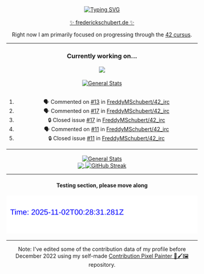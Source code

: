 <div align="center">
	<a href="https://git.io/typing-svg"><img src="https://readme-typing-svg.demolab.com?font=Fira+Code&size=30&pause=1000&color=70A5FD&background=1A1B27&center=true&vCenter=true&repeat=false&random=false&width=435&lines=%F0%9F%91%8B+Hiya%2C+I'm+Freddy!+%F0%9F%96%96" alt="Typing SVG" /></a>
</div>
<br>
<div align="center">
	<a href="https://frederickschubert.de">✨ frederickschubert.de ✨</a>
	<p>Right now I am primarily focused on progressing through the <a href="https://github.com/FreddyMSchubert/42_cursus">42 cursus</a>.</p>
</div>

<hr>

<div align="center">

### Currently working on...

<!-- [![current_repo](https://github-readme-stats.vercel.app/api/pin/?username=FreddyMSchubert&repo=Crafty_Concoctions&theme=tokyonight)](https://github.com/FreddyMSchubert/Crafty_Concoctions) -->

<div align="center">
	<a href="https://github.com/FreddyMSchubert/ft_irc" target="_blank">
		<img align="center" src="https://github-readme-stats.vercel.app/api/pin/?username=FreddyMSchubert&repo=ft_irc&theme=tokyonight" />
	</a>
</div>

<br>

<div align="center">
	<a href="https://github.com/FreddyMSchubert/42_cursus" target="_blank">
		<img align="center" src="https://github-readme-stats.vercel.app/api/pin/?username=FreddyMSchubert&repo=42_cursus&theme=tokyonight" alt="General Stats" />
	</a>
</div>

<br>

<!--START_SECTION:activity-->
1. 🗣 Commented on [#13](https://github.com/FreddyMSchubert/42_irc/issues/13#issuecomment-2592159002) in [FreddyMSchubert/42_irc](https://github.com/FreddyMSchubert/42_irc)
2. 🗣 Commented on [#17](https://github.com/FreddyMSchubert/42_irc/issues/17#issuecomment-2592142401) in [FreddyMSchubert/42_irc](https://github.com/FreddyMSchubert/42_irc)
3. 🔒 Closed issue [#17](https://github.com/FreddyMSchubert/42_irc/issues/17) in [FreddyMSchubert/42_irc](https://github.com/FreddyMSchubert/42_irc)
4. 🗣 Commented on [#11](https://github.com/FreddyMSchubert/42_irc/issues/11#issuecomment-2592125339) in [FreddyMSchubert/42_irc](https://github.com/FreddyMSchubert/42_irc)
5. 🔒 Closed issue [#11](https://github.com/FreddyMSchubert/42_irc/issues/11) in [FreddyMSchubert/42_irc](https://github.com/FreddyMSchubert/42_irc)
<!--END_SECTION:activity-->

<hr>

<div align="center">
	<a href="https://github.com/anuraghazra/github-readme-stats" target="_blank">
		<img height=200 align="center" src="https://github-readme-stats.vercel.app/api?username=FreddyMSchubert&show_icons=true&theme=tokyonight&card_width=650" alt="General Stats" />
	</a>
</div>

<div align="center">
	<a href="https://github.com/anuraghazra/github-readme-stats" target="_blank">
		<img height=200 align="center" src="https://github-readme-stats.vercel.app/api/top-langs/?username=FreddyMSchubert&layout=donut&theme=tokyonight&card_width=320">
	</a>
	<a href="https://github.com/DenverCoder1/github-readme-streak-stats" target="_blank">
		<img height=200 align="center" src="https://streak-stats.demolab.com?user=FreddyMSchubert&theme=tokyonight&date_format=j%20M%5B%20Y%5D&card_width=320&card_height=200&hide_total_contributions=true" alt="GitHub Streak" />
	</a>
</div>

<hr>

#### Testing section, please move along

![GitHub Defenders SVG](https://github.com/FreddyMSchubert/FreddyMSchubert/blob/github_defenders_output/output.svg)

<hr>

Note: I've edited some of the contribution data of my profile before December 2022 using my self-made [Contribution Pixel Painter 🎨🖌️🖼️](https://github.com/FreddyMSchubert/contribution-pixel-painter) repository.
